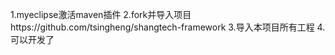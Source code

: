 1.myeclipse激活maven插件
2.fork并导入项目https://github.com/tsingheng/shangtech-framework
3.导入本项目所有工程
4.可以开发了
